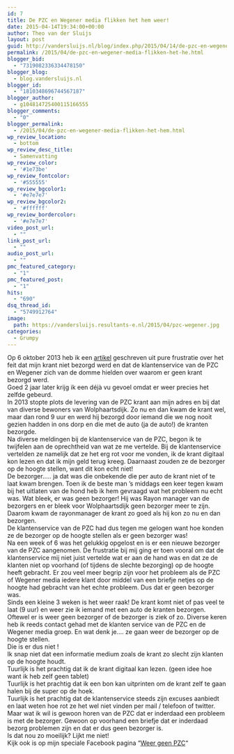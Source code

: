 ```yaml
---
id: 7
title: De PZC en Wegener media flikken het hem weer!
date: 2015-04-14T19:34:00+00:00
author: Theo van der Sluijs
layout: post
guid: http://vandersluijs.nl/blog/index.php/2015/04/14/de-pzc-en-wegener-media-flikken-het-he/
permalink: /2015/04/de-pzc-en-wegener-media-flikken-het-he.html
blogger_bid:
  - "7319082336334478150"
blogger_blog:
  - blog.vandersluijs.nl
blogger_id:
  - "1810348696744567187"
blogger_author:
  - g104814725400115166555
blogger_comments:
  - "0"
blogger_permalink:
  - /2015/04/de-pzc-en-wegener-media-flikken-het-hem.html
wp_review_location:
  - bottom
wp_review_desc_title:
  - Samenvatting
wp_review_color:
  - '#1e73be'
wp_review_fontcolor:
  - '#555555'
wp_review_bgcolor1:
  - '#e7e7e7'
wp_review_bgcolor2:
  - '#ffffff'
wp_review_bordercolor:
  - '#e7e7e7'
video_post_url:
  - ""
link_post_url:
  - ""
audio_post_url:
  - ""
pmc_featured_category:
  - "1"
pmc_featured_post:
  - "1"
hits:
  - "690"
dsq_thread_id:
  - "5749912764"
image: 
  path: https://vandersluijs.resultants-e.nl/2015/04/pzc-wegener.jpg
categories:
  - Grumpy
---
```

<div>
  Op 6 oktober 2013 heb ik een <a href="http://blog.vandersluijs.nl/2013/10/pzc-schept-verkeerde-klantverwachting.html" target="_blank">artikel</a> geschreven uit pure frustratie over het feit dat mijn krant niet bezorgd werd en dat de klantenservice van de PZC en Wegener zich van de domme hielden over waarom er geen krant bezorgd werd.
</div>

<div>
</div>

<div>
  Goed 2 jaar later krijg ik een déjà vu gevoel omdat er weer precies het zelfde gebeurd.
</div>

<!--more-->

<div>
  In 2013 stopte plots de levering van de PZC krant aan mijn adres en bij dat van diverse bewoners van Wolphaartsdijk. Zo nu en dan kwam de krant wel, maar dan rond 9 uur en werd hij bezorgd door iemand die we nog nooit gezien hadden in ons dorp en die met de auto (ja de auto!) de kranten bezorgde.
</div>

<div>
</div>

<div>
  Na diverse meldingen bij de klantenservice van de PZC, begon ik te twijfelen aan de oprechtheid van wat ze me vertelde. Bij de klantenservice vertelden ze namelijk dat ze het erg rot voor me vonden, ik de krant digitaal kon lezen en dat ik mijn geld terug kreeg. Daarnaast zouden ze de bezorger op de hoogte stellen, want dit kon echt niet!
</div>

<div>
</div>

<div>
  De bezorger….. ja dat was die onbekende die per auto de krant niet of te laat kwam brengen. Toen ik de beste man ’s middags een keer tegen kwam bij het uitlaten van de hond heb ik hem gevraagd wat het probleem nu echt was. Wat bleek, er was geen bezorger! Hij was Rayon manager van de bezorgers en er bleek voor Wolphaartsdijk geen bezorger meer te zijn. Daarom kwam de rayonmanager de krant zo goed als hij kon zo nu en dan bezorgen.
</div>

<div>
</div>

<div>
  De klantenservice van de PZC had dus tegen me gelogen want hoe konden ze de bezorger op de hoogte stellen als er geen bezorger was!
</div>

<div>
</div>

<div>
  Na een week of 6 was het gelukkig opgelost en is er een nieuwe bezorger van de PZC aangenomen. De frustratie bij mij ging er toen vooral om dat de klantenservice mij niet juist vertelde wat er aan de hand was en dat ze de klanten niet op voorhand (of tijdens de slechte bezorging) op de hoogte heeft gebracht. Er zou veel meer begrip zijn voor het probleem als de PZC of Wegener media iedere klant door middel van een briefje netjes op de hoogte had gebracht van het echte probleem. Dus dat er geen bezorger was.
</div>

<div>
</div>

<div>
  Sinds een kleine 3 weken is het weer raak! De krant komt niet of pas veel te laat (9 uur) en weer zie ik iemand met een auto de kranten bezorgen. Oftewel er is weer geen bezorger of de bezorger is ziek of zo. Diverse keren heb ik reeds contact gehad met de klanten service van de PZC en de Wegener media groep. En wat denk je…. ze gaan weer de bezorger op de hoogte stellen.
</div>

<div>
</div>

<div>
  Die is er dus niet !
</div>

<div>
</div>

<div>
  Ik snap niet dat een informatie medium zoals de krant zo slecht zijn klanten op de hoogte houdt.
</div>

<div>
</div>

<div>
  Tuurlijk is het prachtig dat ik de krant digitaal kan lezen. (geen idee hoe want ik heb zelf geen tablet)
</div>

<div>
  Tuurlijk is het prachtig dat ik een bon kan uitprinten om de krant zelf te gaan halen bij de super op de hoek.
</div>

<div>
  Tuurlijk is het prachtig dat de klantenservice steeds zijn excuses aanbiedt en laat weten hoe rot ze het wel niet vinden per mail / telefoon of twitter.
</div>

<div>
</div>

<div>
  Maar wat ik wil is gewoon horen van de PZC dat er inderdaad een probleem is met de bezorger. Gewoon op voorhand een briefje dat er inderdaad bezorg problemen zijn en dat er dus geen bezorger is.
</div>

<div>
</div>

<div>
  Is dat nou zo moeilijk? Lijkt me niet!
</div>

<div>
</div>

<div>
  Kijk ook is op mijn speciale Facebook pagina &#8220;<a href="https://www.facebook.com/weergeenpzc" target="_blank">Weer geen PZC</a>&#8220;
</div>